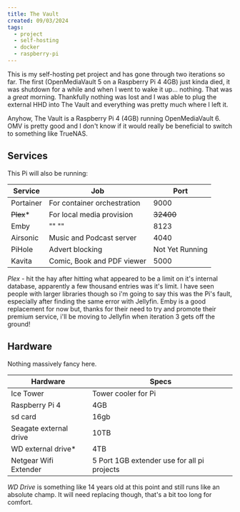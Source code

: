 ```yaml
---
title: The Vault
created: 09/03/2024
tags:
  - project
  - self-hosting
  - docker
  - raspberry-pi
---
```

This is my self-hosting pet project and has gone through two iterations so far. The first (OpenMediaVault 5 on a Raspberry Pi 4 4GB) just kinda died, it was shutdown for a while and when I went to wake it up... nothing. That was a _great_ morning. Thankfully nothing was lost and I was able to plug the external HHD into The Vault and everything was pretty much where I left it.

Anyhow, The Vault is a Raspberry Pi 4 (4GB) running OpenMediaVault 6. OMV is pretty good and I don't know if it would really be beneficial to switch to something like TrueNAS.
## Services
This Pi will also be running:

| Service   | Job                         | Port            |
| --------- | --------------------------- | --------------- |
| Portainer | For container orchestration | 9000            |
| ~~Plex~~* | For local media provision   | ~~32400~~       |
| Emby      | ""                       "" | 8123            |
| Airsonic  | Music and Podcast server    | 4040            |
| PiHole    | Advert blocking             | Not Yet Running |
| Kavita    | Comic, Book and PDF viewer  | 5000            |
*Plex* - hit the hay after hitting what appeared to be a limit on it's internal database, apparently a few thousand entries was it's limit. I have seen people with larger libraries though so i'm going to say this was the Pi's fault, especially after finding the same error with Jellyfin. Emby is a good replacement for now but, thanks for their need to try and promote their premium service, i'll be moving to Jellyfin when iteration 3 gets off the ground!
## Hardware
Nothing massively fancy here.

| Hardware               | Specs                                       |
| ---------------------- | ------------------------------------------- |
| Ice Tower              | Tower cooler for Pi                         |
| Raspberry Pi 4         | 4GB                                         |
| sd card                | 16gb                                        |
| Seagate external drive | 10TB                                        |
| WD external drive*     | 4TB                                         |
| Netgear Wifi Extender  | 5 Port 1GB extender use for all pi projects |
*WD Drive* is something like 14 years old at this point and still runs like an absolute champ. It will need replacing though, that's a bit too long for comfort.